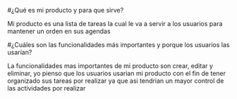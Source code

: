 #¿Qué es mi producto y para que sirve?

Mi producto es una lista de tareas la cual le va a servir a los usuarios para mantener un orden en sus agendas

#¿Cuáles son las funcionalidades más importantes y porque los usuarios las usarían?

La funcionalidades mas importantes de mi producto son crear, editar y eliminar, yo pienso que los usuarios usarian mi producto con el fin de tener organizado sus tareas por realizar ya que asi tendrian un mayor control de las actividades por realizar
